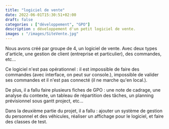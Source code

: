 ```yaml
---
title: "logiciel de vente"
date: 2022-06-01T15:30:51+02:00
draft: false
categories : ["développement", "GPO"]
description : développement d'un petit logiciel de vente.
images : "/images/SiteVente.jpg"
---
```


Nous avons créé par groupe de 4, un logiciel de vente. Avec deux types d'article, une gestion de client (entreprise et particulier), des commandes, etc...

Ce logiciel n'est pas opérationnel : il est impossible de faire des commandes (avec interface, on peut sur console.), impossible de valider ses commandes et il n'est pas connecté (il ne marche qu'en local.).

De plus, il a fallu faire plusieurs fiches de GPO : une note de cadrage, une analyse du contexte, un tableau de répartition des tâches, un planning prévisionnel sous gantt project, etc...

Dans la deuxième partie du projet, il a fallu : ajouter un système de gestion du personnel et des véhicules, réaliser un affichage pour le logiciel, et faire des classes de test. 